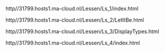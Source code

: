 http//31799.hosts1.ma-cloud.nl/Lessen/Ls_1/index.html

http//31799.hosts1.ma-cloud.nl/Lessen/Ls_2/LetItBe.html

http//31799.hosts1.ma-cloud.nl/Lessen/Ls_3/DisplayTypes.html

http//31799.hosts1.ma-cloud.nl/Lessen/Ls_4/index.html